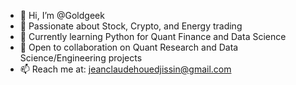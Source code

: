 - 👋 Hi, I’m @Goldgeek
- 👀 Passionate about Stock, Crypto, and Energy trading 
- 🌱 Currently learning Python for Quant Finance and Data Science
- 💞️ Open to collaboration on Quant Research and Data Science/Engineering projects
- 📫 Reach me at: jeanclaudehouedjissin@gmail.com

<!---
Goldgeek/Goldgeek is a ✨ special ✨ repository because its `README.md` (this file) appears on your GitHub profile.
You can click the Preview link to take a look at your changes.
--->
